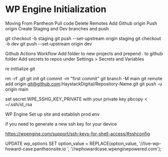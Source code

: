 # WP Engine Initialization

Moving From Pantheon
Pull code
Delete Remotes
Add Github origin
Push origin
Create Staging and Dev branches and push

git checkout -b staging
git push --set-upstream origin staging
git checkout -b dev
git push --set-upstream origin dev

Github Actions Workflow
Add folder to new projects and prepend . to github folder
Add secrets to repos under Settings > Secrets and Variables

re initlialize git 

rm -rf .git
git init
git commit -m "first commit"
git branch -M main
git remote add origin git@github.com:HaystackDigital/Repository-Name.git
git push -u origin main

set secret WPE_SSHG_KEY_PRIVATE with your private key
pbcopy < ~/.ssh/id_rsa

WP Engine
Set up site and establish prod env

if you need to generate a new ssh key for your device

https://wpengine.com/support/ssh-keys-for-shell-access/#sshconfig

UPDATE wp_options SET option_value = REPLACE(option_value, '//live-wp-howard-case.pantheonsite.io ', '//wphowardcase.wpenginepowered.com');

